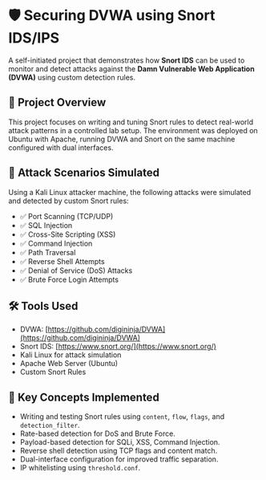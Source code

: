 # 🛡️ Securing DVWA using Snort IDS/IPS

A self-initiated project that demonstrates how **Snort IDS** can be used to monitor and detect attacks against the **Damn Vulnerable Web Application (DVWA)** using custom detection rules.

## 🚀 Project Overview

This project focuses on writing and tuning Snort rules to detect real-world attack patterns in a controlled lab setup. The environment was deployed on Ubuntu with Apache, running DVWA and Snort on the same machine configured with dual interfaces.

## 🧪 Attack Scenarios Simulated
Using a Kali Linux attacker machine, the following attacks were simulated and detected by custom Snort rules:
- ✅ Port Scanning (TCP/UDP)
- ✅ SQL Injection
- ✅ Cross-Site Scripting (XSS)
- ✅ Command Injection
- ✅ Path Traversal
- ✅ Reverse Shell Attempts
- ✅ Denial of Service (DoS) Attacks
- ✅ Brute Force Login Attempts

## 🛠️ Tools Used
- DVWA: [https://github.com/digininja/DVWA](https://github.com/digininja/DVWA)
- Snort IDS: [https://www.snort.org/](https://www.snort.org/)
- Kali Linux for attack simulation
- Apache Web Server (Ubuntu)
- Custom Snort Rules

## 📖 Key Concepts Implemented
- Writing and testing Snort rules using `content`, `flow`, `flags`, and `detection_filter`.
- Rate-based detection for DoS and Brute Force.
- Payload-based detection for SQLi, XSS, Command Injection.
- Reverse shell detection using TCP flags and content match.
- Dual-interface configuration for improved traffic separation.
- IP whitelisting using `threshold.conf`.



